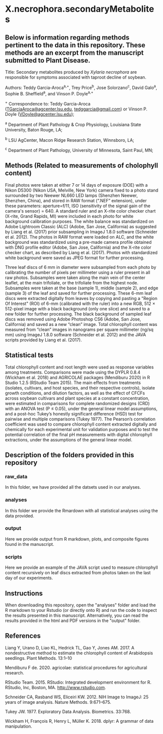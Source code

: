 # X.necrophora.secondaryMetabolites

## Below is information regarding methods pertinent to the data in this repository. These methods are an excerpt from the manuscript submitted to Plant Disease.

Title: Secondary metabolites produced by <i>Xylaria necrophora</i> are responsible for symptoms associated with taproot decline of soybean.

Authors: Teddy Garcia-Aroca<sup>a,+</sup>, Trey Price<sup>b</sup>, Jose Solorzano<sup>c</sup>, David Galo<sup>a</sup>, Sophie B. Sheffield<sup>a</sup>, and Vinson P. Doyle<sup>a,+</sup>

<sup>+</sup> Correspondence to: Teddy Garcia-Aroca (TGarciaAroca@agcenter.lsu.edu, tedggarcia@gmail.com) or Vinson P. Doyle (VDoyle@agcenter.lsu.edu);

<sup>a</sup> Department of Plant Pathology & Crop Physiology, Louisiana State University, Baton Rouge, LA; 

<sup>b</sup> LSU AgCenter, Macon Ridge Research Station, Winnsboro, LA;

<sup>c</sup> Department of Plant Pathology, University of Minnesota, Saint Paul, MN;



## Methods (Related to measurements of cholophyll content)

Final photos were taken at either 7 or 14 days of exposure (DOE) with a Nikon D5300 (Nikon USA, Melville, New York) camera fixed to a photo stand surrounded by two Neewer NL660 LED lamps (Shenzhen Neewer, Shenzhen, China), and stored in RAW format (“.NEF” extension), under these parameters: aperture=f/11, ISO (sensitivity of the signal gain of the camera's sensor) = 640. A standard ruler and an X-rite color checker chart (X-rite, Grand Rapids, MI) were included in each photo for white background calibration purposes. The white balance was standardized on Adobe Lightroom Classic (ALC) (Adobe, San Jose, California) as suggested by Liang et al. (2017) prior subsampling in ImageJ 1.8.0 software (Schneider et al. 2012). The photos in RAW format were loaded on ALC, and the white background was standardized using a pre-made camera profile obtained with DNG profile editor (Adobe, San Jose, California) and the X-rite color checker chart, as described by Liang et al. (2017). Photos with standardized white background were saved as JPEG format for further processing.

Three leaf discs of 6 mm in diameter were subsampled from each photo by calibrating the number of pixels per millimeter using a ruler present in all raw photos. Subsamples were taken along the main vein of the center leaflet, at the main trifoliate, or the trifoliate from the highest node. Subsamples were taken at the base (sample 1), middle (sample 2), and edge (sample 3) of the leaf and saved for further processing. These 6-mm leaf discs were extracted digitally from leaves by copying and pasting a "Region Of Interest" (ROI) of 6-mm (calibrated with the ruler) into a new RGB, 512 × 512-pixel image with a black background (only one slice) and saved to a new folder for further processing. The black background of sampled leaf discs was removed using Adobe Photoshop CS6 (Adobe, San Jose, California) and saved as a new “clean” image. Total chlorophyll content was measured from “clean” images in nanograms per square millimeter (ng/sq mm) using ImageJ 1.8.0 software (Schneider et al. 2012) and the JAVA scripts provided by Liang et al. (2017).


## Statistical tests

Total chlorophyll content and root length were used as response variables among treatments. Comparisons were made using the DYPLR 0.8.4 (Wickham et al. 2018) and AGRICOLAE packages (Mendiburu 2020) in R Studio 1.2.5 (RStudio Team 2015). The main effects from treatments (isolates, cultivars, and host species, and their respective controls), isolate growth conditions, and dilution factors, as well as the effect of CFCFs across soybean cultivars and plant species at a constant concentration, were estimated in comparisons for complete randomized designs (CRD) with an ANOVA test (P ≤ 0.05), under the general linear model assumptions, and a post-hoc Tukey’s honestly significant difference (HSD) test for pairwise and multiple comparisons (Tukey 1977). The Pearson’s correlation coefficient was used to compare chlorophyll content extracted digitally and chemically for each experimental unit for validation purposes and to test the potential correlation of the final pH measurements with digital chlorophyll extractions, under the assumptions of the general linear model.


## Description of the folders provided in this repository

### raw_data

In this folder, we have provided all the datsets used in our analyses.

### analyses

In this folder we provide the Rmardown with all statistical analyses using the data provided.

### output

Here we provide output from R markdown, plots, and composite figures found in the manuscript.

### scripts

Here we provide an example of the JAVA script used to measure chlorophyll content recursively on leaf discs extracted from photos taken on the last day of our experiments.


## Instructions

When downloading this repository, open the "analyses" folder and load the R markdown to your Rstudio (or directly onto R) and run the code to inspect the results presented in this manuscript. Alternatively, you can read the results provided in the html and PDF versions in the "output" folder.

## References


Liang Y, Urano D, Liao KL, Hedrick TL, Gao Y, Jones AM. 2017. A nondestructive method to estimate the chlorophyll content of Arabidopsis seedlings. Plant Methods. 13:1–10

Mendiburu F de. 2020. agricolae: statistical procedures for agricultural research.

RStudio Team. 2015. RStudio: Integrated development environment for R. RStudio, Inc, Boston, MA. http://www.rstudio.com.

Schneider CA, Rasband WS, Eliceiri KW. 2012. NIH Image to ImageJ: 25 years of image analysis. Nature Methods. 9:671–675.

Tukey JW. 1977. Exploratory Data Analysis. Biometrics. 33:768.

Wickham H, François R, Henry L, Müller K. 2018. dplyr: A grammar of data manipulation.







